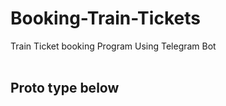 # Booking-Train-Tickets
Train Ticket booking Program Using Telegram Bot
<br>
<br>
<h2>Proto type below</h2>
<img source="https://postfiles.pstatic.net/MjAyMDA5MTNfMTc0/MDAxNTk5OTI1Nzk1NTEz.3FD3roJjSt_EtsHen7irctLUYV9Ya2xaO9TjdL7V9QUg.45H9g76swe9A9Ae3ImHtkQw3uxEoiOb-tOw7Ik-Ib7sg.JPEG.ods04193/%EA%B8%B0%EC%B0%A8_%EC%98%88%EB%A7%A4_%EB%A7%A4%ED%81%AC%EB%A1%9C_%ED%94%84%EB%A1%9C%EA%B7%B8%EB%9E%A8_1.jpg?type=w773">

<img source="https://postfiles.pstatic.net/MjAyMDA5MTNfMTc5/MDAxNTk5OTI1Nzk1NTEz.VS81_wB8_uR7Hu37igQk-qIQc2O7a1TljhRudi5nGi8g.QA-GjzAODafTc3TXSxs2wa6zwi01twvpj3Q7h8PbEA4g.JPEG.ods04193/%EA%B8%B0%EC%B0%A8_%EC%98%88%EB%A7%A4_%EB%A7%A4%ED%81%AC%EB%A1%9C_%ED%94%84%EB%A1%9C%EA%B7%B8%EB%9E%A8_2.jpg?type=w773">

<img source="https://postfiles.pstatic.net/MjAyMDA5MTNfOTcg/MDAxNTk5OTI1ODQ2MDAy.B8L94xy8ClYGDboOeu7uFAcJyb44mrjwzUyfXp3d7d8g.rf9MbbCj3TohDjUk8Lo4sbnu2M7E9HyTEU4P3BJMEhsg.JPEG.ods04193/%EA%B8%B0%EC%B0%A8_%EC%98%88%EB%A7%A4_%EB%A7%A4%ED%81%AC%EB%A1%9C_%ED%94%84%EB%A1%9C%EA%B7%B8%EB%9E%A8_3.jpg?type=w773">

<img source="https://postfiles.pstatic.net/MjAyMDA5MTNfMjg3/MDAxNTk5OTI1ODQ1OTg4.649PA3DEDI2wVLDxu6icRNzJtUWih3vDj-rX_jbJhE4g.p_oaFJdduCCFXsuHaz53mJHJEt3JeBczUMy3vmG9Q2Qg.JPEG.ods04193/%EA%B8%B0%EC%B0%A8_%EC%98%88%EB%A7%A4_%EB%A7%A4%ED%81%AC%EB%A1%9C_%ED%94%84%EB%A1%9C%EA%B7%B8%EB%9E%A8_4.jpg?type=w773">

